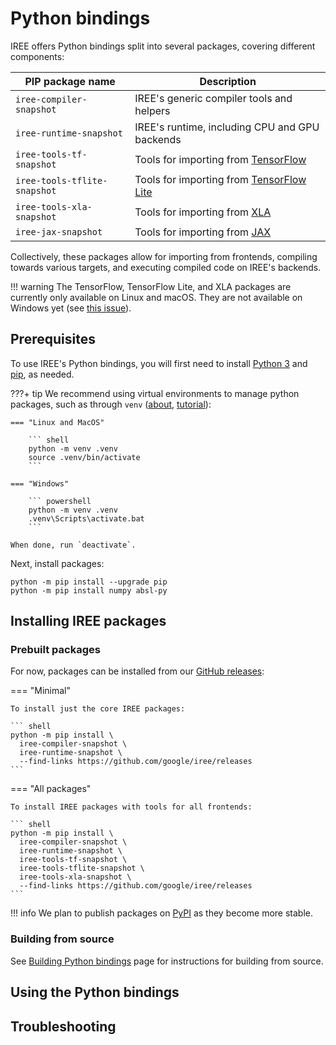 # Python bindings

IREE offers Python bindings split into several packages, covering different
components:

| PIP package name             | Description                                                                 |
|------------------------------|-----------------------------------------------------------------------------|
| `iree-compiler-snapshot`     | IREE's generic compiler tools and helpers                                   |
| `iree-runtime-snapshot`      | IREE's runtime, including CPU and GPU backends                              |
| `iree-tools-tf-snapshot`     | Tools for importing from [TensorFlow](https://www.tensorflow.org/)          |
| `iree-tools-tflite-snapshot` | Tools for importing from [TensorFlow Lite](https://www.tensorflow.org/lite) |
| `iree-tools-xla-snapshot`    | Tools for importing from [XLA](https://www.tensorflow.org/xla)              |
| `iree-jax-snapshot`          | Tools for importing from [JAX](https://github.com/google/jax)               |

Collectively, these packages allow for importing from frontends, compiling
towards various targets, and executing compiled code on IREE's backends.

!!! warning
    The TensorFlow, TensorFlow Lite, and XLA packages are currently only
    available on Linux and macOS. They are not available on Windows yet (see
    [this issue](https://github.com/google/iree/issues/6417)).

<!-- TODO(??): API references for packages/modules -->
<!-- TODO(??): at least link to source code and sample Colab notebooks for now -->
<!-- TODO(??): link to frontend docs -->

## Prerequisites

To use IREE's Python bindings, you will first need to install
[Python 3](https://www.python.org/downloads/) and
[pip](https://pip.pypa.io/en/stable/installing/), as needed.

???+ tip
    We recommend using virtual environments to manage python packages, such as
    through `venv`
    ([about](https://docs.python.org/3/library/venv.html),
    [tutorial](https://docs.python.org/3/tutorial/venv.html)):

    === "Linux and MacOS"

        ``` shell
        python -m venv .venv
        source .venv/bin/activate
        ```

    === "Windows"

        ``` powershell
        python -m venv .venv
        .venv\Scripts\activate.bat
        ```

    When done, run `deactivate`.

<!-- TODO(??): use setup.py install_requires for any dependencies IREE needs -->

Next, install packages:

``` shell
python -m pip install --upgrade pip
python -m pip install numpy absl-py
```

## Installing IREE packages

### Prebuilt packages

For now, packages can be installed from our
[GitHub releases](https://github.com/google/iree/releases):

=== "Minimal"

    To install just the core IREE packages:

    ``` shell
    python -m pip install \
      iree-compiler-snapshot \
      iree-runtime-snapshot \
      --find-links https://github.com/google/iree/releases
    ```

=== "All packages"

    To install IREE packages with tools for all frontends:

    ``` shell
    python -m pip install \
      iree-compiler-snapshot \
      iree-runtime-snapshot \
      iree-tools-tf-snapshot \
      iree-tools-tflite-snapshot \
      iree-tools-xla-snapshot \
      --find-links https://github.com/google/iree/releases
    ```

!!! info
    We plan to publish packages on [PyPI](https://pypi.org/) as they become
    more stable.

### Building from source

See [Building Python bindings](../../building-from-source/optional-features/#building-python-bindings)
page for instructions for building from source.

## Using the Python bindings

<!-- TODO(??): general flow: import, compile, run -->
<!-- TODO(??): high level API vs low level API -->
<!-- TODO(??): examples split by TF/TFLite/XLA/JAX (and link to frontend docs) -->

## Troubleshooting

<!-- TODO(scotttodd): update python, update pip, search GitHub issues -->
<!-- TODO(scotttodd): add note about frontend tools not being published for Windows -->
